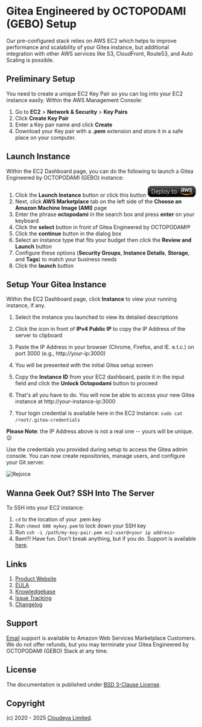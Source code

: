 # Gitea Engineered by OCTOPODAMI (GEBO) Setup

Our pre-configured stack relies on AWS EC2 which helps to improve performance and scalability of your Gitea instance, but additional integration with other AWS services like S3, CloudFront, Route53, and Auto Scaling is possible.

## Preliminary Setup

You need to create a unique EC2 Key Pair so you can log into your EC2 instance easily. Within the AWS Management Console:

1. Go to **EC2** > **Network & Security** > **Key Pairs**
2. Click **Create Key Pair**
3. Enter a Key pair name and click **Create**
4. Download your Key pair with a **.pem** extension and store it in a safe place on your computer.

## Launch Instance

Within the EC2 Dashboard page, you can do the following to launch a Gitea Engineered by OCTOPODAMI (GEBO) instance:

1. Click the **Launch Instance** button or click this button [![Launch Stack](./images/launch-stack.png?raw=true)](https://aws.amazon.com/marketplace/pp/prodview-icx22qpp2vkv2)
2. Next, click **AWS Marketplace** tab on the left side of the **Choose an Amazon Machine Image (AMI)** page
3. Enter the phrase **octopodami** in the search box and press **enter** on your keyboard
4. Click the **select** button in front of Gitea Engineered by OCTOPODAMI®
5. Click the **continue** button in the dialog box
6. Select an instance type that fits your budget then click the **Review and Launch** button
7. Configure these options (**Security Groups**, **Instance Details**, **Storage**, and **Tags**) to match your business needs
8. Click the **launch** button

## Setup Your Gitea Instance

Within the EC2 Dashboard page, click **Instance** to view your running instance, if any.

1. Select the instance you launched to view its detailed descriptions
2. Click the icon in front of **IPv4 Public IP** to copy the IP Address of the server to clipboard
3. Paste the IP Address in your browser (Chrome, Firefox, and IE. e.t.c.) on port 3000 (e.g., http://your-ip:3000)
4. You will be presented with the initial Gitea setup screen

5. Copy the **Instance ID** from your EC2 dashboard, paste it in the input field and click the **Unlock Octopodami** button to proceed
6. That's all you have to do. You will now be able to access your new Gitea instance at http://your-instance-ip:3000
7. Your login credential is available here in the EC2 Instance: `sudo cat /root/.gitea-credentials`

**Please Note**: the IP Address above is not a real one -- yours will be unique. :wink:

Use the credentials you provided during setup to access the Gitea admin console. You can now create repositories, manage users, and configure your Git server.

![Rejoice](https://media.giphy.com/media/26xBFFYvGNMfPo9QQ/giphy.gif?raw=true "Rejoice")

## Wanna Geek Out? SSH Into The Server

To SSH into your EC2 instance:

1. ```cd``` to the location of your .pem key
2. Run ```chmod 600 mykey.pem``` to lock down your SSH key
3. Run ```ssh -i /path/my-key-pair.pem ec2-user@<your ip address>```
4. Bam!!! Have fun. Don't break anything, but if you do. Support is available [here](mailto:tech@cloudeya.org).

## Links

1. [Product Website](https://aws.amazon.com/marketplace/pp/prodview-iyn7nuvxxqcjg)
2. [EULA](./octopodamiEULA.txt)
3. [Knowledgebase](https://github.com/cloudeyalimited/gitea-engineered-by-octopodami/-/wikis/home)
4. [Issue Tracking](https://github.com/cloudeyalimited/gitea-engineered-by-octopodami/-/issues)
5. [Changelog](./changelog.md)

## Support

[Email](mailto:tech@cloudeya.org) support is available to Amazon Web Services Marketplace Customers. We do not offer refunds, but you may terminate your Gitea Engineered by OCTOPODAMI (GEBO) Stack at any time.

## License

The documentation is published under [BSD 3-Clause License](license.txt).

## Copyright

(c) 2020 - 2025 [Cloudeya Limited](https://cloudeya.org).
